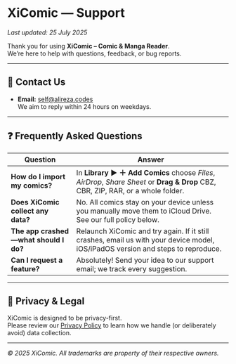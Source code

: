 # XiComic — Support

_Last updated: 25 July 2025_

Thank you for using **XiComic – Comic & Manga Reader**.  
We’re here to help with questions, feedback, or bug reports.

---

## 📧 Contact Us

* **Email:** [self@alireza.codes](mailto:self@alireza.codes)  
  We aim to reply within 24 hours on weekdays.

---

## ❓ Frequently Asked Questions

| Question | Answer |
|----------|--------|
| **How do I import my comics?** | In **Library ▶ ＋ Add Comics** choose *Files*, *AirDrop*, *Share Sheet* or **Drag & Drop** CBZ, CBR, ZIP, RAR, or a whole folder. |
| **Does XiComic collect any data?** | No. All comics stay on your device unless you manually move them to iCloud Drive. See our full policy below. |
| **The app crashed—what should I do?** | Relaunch XiComic and try again. If it still crashes, email us with your device model, iOS/iPadOS version and steps to reproduce. |
| **Can I request a feature?** | Absolutely! Send your idea to our support email; we track every suggestion. |

---

## 🔐 Privacy & Legal

XiComic is designed to be privacy-first.  
Please review our [Privacy Policy](https://xicomic.app/privacy) to learn how we handle (or deliberately avoid) data collection.

---

*© 2025 XiComic. All trademarks are property of their respective owners.*
